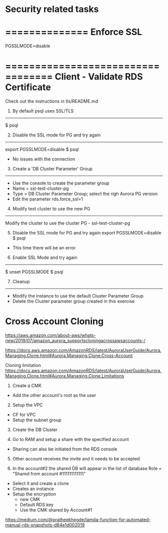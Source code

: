 # Security related tasks

==============
Enforce SSL
==============
PGSSLMODE=disable


==================================
Client - Validate RDS Certificate
==================================
Check out the instructions in tls/README.md

1. By default psql uses SSL/TLS
-------------------------------
$ psql

2. Disable the SSL mode for PG and try again
---------------------------------------------
export PGSSLMODE=disable
$ psql

* No issues with the connection

3. Create a 'DB Cluster Parameter' Group
----------------------------------------
* Use the console to create the parameter group
* Name = ssl-test-cluster-pg
* Type = DB Cluster Parameter Group; select the righ Aurora PG version
* Edit the parameter rds.force_ssl=1

4. Modify test cluster to use the new PG
----------------------------------------
Modify the cluster to use the cluster PG - ssl-test-cluster-pg

5. Disable the SSL mode for PG and try again
export PGSSLMODE=disable
$ psql

* This time there will be an error

6. Enable SSL Mode and try again
---------------------------------
$ unset   PGSSLMODE
$ psql

7. Cleanup
----------
* Modify the instance to use the default Cluster Parameter Group
* Delete the Cluster parameter group created in this exercise

Cross Account Cloning
=====================
https://aws.amazon.com/about-aws/whats-new/2019/07/amazon_aurora_supportscloningacrossawsaccounts-/

https://docs.aws.amazon.com/AmazonRDS/latest/AuroraUserGuide/Aurora.Managing.Clone.html#Aurora.Managing.Clone.Cross-Account


Cloning limitation
https://docs.aws.amazon.com/AmazonRDS/latest/AuroraUserGuide/Aurora.Managing.Clone.html#Aurora.Managing.Clone.Limitations

1. Create a CMK
* Add the other account's root as the user

2. Setup the VPC
* CF for VPC
* Setup the subnet group

3. Create the DB Cluster

4. Go to RAM and setup a share with the specified account
* Sharing can also be initiated from the RDS console

5. Other account receives the invite and it needs to be accepted

6. In the account#2 the shared DB will appear in the list of database
Role = "Shared from account #111111111111"
* Select it and create a clone
* Creates an instance
* Setup the encryption 
    - new CMK
    - Default RDS key
    - Use the CMK shared by Account#1


https://medium.com/@pratheekhegde/lamda-function-for-automated-manual-rds-snapshots-d84e1d002019